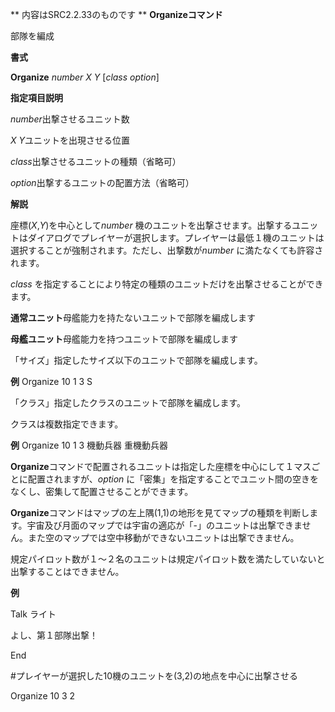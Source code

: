 ** 内容はSRC2.2.33のものです **
**Organizeコマンド**

部隊を編成

**書式**

**Organize** *number X Y* [*class option*]

**指定項目説明**

*number*出撃させるユニット数

*X Y*ユニットを出現させる位置

*class*出撃させるユニットの種類（省略可）

*option*出撃するユニットの配置方法（省略可）

**解説**

座標(*X*,*Y*)を中心として*number* 機のユニットを出撃させます。出撃するユニットはダイアログでプレイヤーが選択します。プレイヤーは最低１機のユニットは選択することが強制されます。ただし、出撃数が*number* に満たなくても許容されます。

*class* を指定することにより特定の種類のユニットだけを出撃させることができます。

**通常ユニット**母艦能力を持たないユニットで部隊を編成します

**母艦ユニット**母艦能力を持つユニットで部隊を編成します

「サイズ」指定したサイズ以下のユニットで部隊を編成します。

**例** Organize 10 1 3 S

「クラス」指定したクラスのユニットで部隊を編成します。

クラスは複数指定できます。

**例** Organize 10 1 3 機動兵器 重機動兵器

**Organize**コマンドで配置されるユニットは指定した座標を中心にして１マスごとに配置されますが、*option* に「密集」を指定することでユニット間の空きをなくし、密集して配置させることができます。

**Organize**コマンドはマップの左上隅(1,1)の地形を見てマップの種類を判断します。宇宙及び月面のマップでは宇宙の適応が「-」のユニットは出撃できません。また空のマップでは空中移動ができないユニットは出撃できません。

規定パイロット数が１～２名のユニットは規定パイロット数を満たしていないと出撃することはできません。

**例**

Talk ライト

よし、第１部隊出撃！

End

#プレイヤーが選択した10機のユニットを(3,2)の地点を中心に出撃させる

Organize 10 3 2
